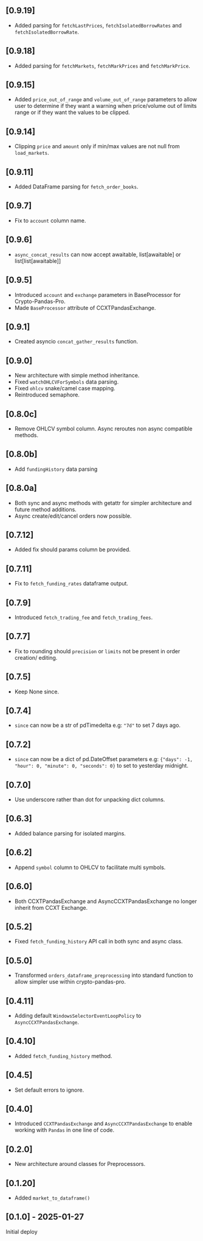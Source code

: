## [0.9.19]
* Added parsing for `fetchLastPrices`, `fetchIsolatedBorrowRates` and `fetchIsolatedBorrowRate`.

## [0.9.18]
* Added parsing for `fetchMarkets`, `fetchMarkPrices` and `fetchMarkPrice`.

## [0.9.15]
* Added `price_out_of_range` and `volume_out_of_range` parameters to allow user
to determine if they want a warning when price/volume out of limits range or if they want the values to be clipped.

## [0.9.14]
* Clipping `price` and `amount` only if min/max values are not null from `load_markets`.

## [0.9.11]
* Added DataFrame parsing for `fetch_order_books`.

## [0.9.7]
* Fix to `account` column name.

## [0.9.6]
* `async_concat_results` can now accept awaitable, list[awaitable] or list[list[awaitable]]

## [0.9.5]
* Introduced `account` and `exchange` parameters in BaseProcessor for Crypto-Pandas-Pro.
* Made `BaseProcessor` attribute of CCXTPandasExchange.

## [0.9.1]
* Created asyncio `concat_gather_results` function.

## [0.9.0]
* New architecture with simple method inheritance.
* Fixed `watchOHLCVForSymbols` data parsing.
* Fixed `ohlcv` snake/camel case mapping.
* Reintroduced semaphore.

## [0.8.0c]
* Remove OHLCV symbol column. Async reroutes non async compatible methods.

## [0.8.0b]
* Add `fundingHistory` data parsing

## [0.8.0a]
* Both sync and async methods with getattr for simpler architecture and future method additions.
* Async create/edit/cancel orders now possible.

## [0.7.12]
* Added fix should params column be provided.

## [0.7.11]
* Fix to `fetch_funding_rates` dataframe output.

## [0.7.9]
* Introduced `fetch_trading_fee` and `fetch_trading_fees`.

## [0.7.7]
* Fix to rounding should `precision` or `limits` not be present in order creation/ editing.

## [0.7.5]
* Keep None since.

## [0.7.4]
* `since` can now be a str of pdTimedelta
e.g: `"7d"` to set 7 days ago.

## [0.7.2]
* `since` can now be a dict of pd.DateOffset parameters
e.g: `{"days": -1, "hour": 0, "minute": 0, "seconds": 0}` to set  to yesterday midnight.

## [0.7.0]
* Use underscore rather than dot for unpacking dict columns.

## [0.6.3]
* Added balance parsing for isolated margins.

## [0.6.2]
* Append `symbol` column to OHLCV to facilitate multi symbols.

## [0.6.0]
* Both CCXTPandasExchange and AsyncCCXTPandasExchange no longer inherit from CCXT Exchange.

## [0.5.2]
* Fixed `fetch_funding_history` API call in both sync and async class.

## [0.5.0]
* Transformed `orders_dataframe_preprocessing` into standard function to allow simpler use within crypto-pandas-pro.

## [0.4.11]
* Adding default `WindowsSelectorEventLoopPolicy` to `AsyncCCXTPandasExchange`.

## [0.4.10]
* Added `fetch_funding_history` method.

## [0.4.5]
* Set default errors to ignore.

## [0.4.0]
* Introduced `CCXTPandasExchange` and `AsyncCCXTPandasExchange` to enable working with
`Pandas` in one line of code.

## [0.2.0]
* New architecture around classes for Preprocessors.

## [0.1.20]
* Added `market_to_dataframe()`

## [0.1.0] - 2025-01-27

Initial deploy